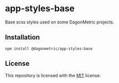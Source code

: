# app-styles-base

Base scss styles used on some DagonMetric projects.

## Installation

```shell
npm install @dagonmetric/app-styles-base
```

## License

This repository is licensed with the [MIT](LICENSE) license.